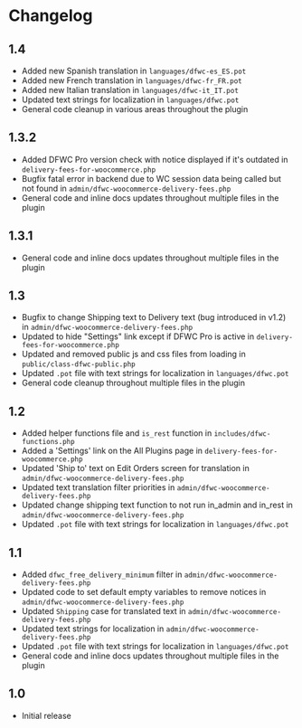 # Changelog

## 1.4
*   Added new Spanish translation in `languages/dfwc-es_ES.pot`
*   Added new French translation in `languages/dfwc-fr_FR.pot`
*   Added new Italian translation in `languages/dfwc-it_IT.pot`
*   Updated text strings for localization in `languages/dfwc.pot`
*   General code cleanup in various areas throughout the plugin

## 1.3.2
*   Added DFWC Pro version check with notice displayed if it's outdated in `delivery-fees-for-woocommerce.php`
*   Bugfix fatal error in backend due to WC session data being called but not found in `admin/dfwc-woocommerce-delivery-fees.php`
*   General code and inline docs updates throughout multiple files in the plugin

## 1.3.1
*   General code and inline docs updates throughout multiple files in the plugin

## 1.3

*   Bugfix to change Shipping text to Delivery text (bug introduced in v1.2) in `admin/dfwc-woocommerce-delivery-fees.php`
*   Updated to hide "Settings" link except if DFWC Pro is active in `delivery-fees-for-woocommerce.php`
*   Updated and removed public js and css files from loading in `public/class-dfwc-public.php`
*   Updated `.pot` file with text strings for localization in `languages/dfwc.pot`
*   General code cleanup throughout multiple files in the plugin

## 1.2

*   Added helper functions file and `is_rest` function in `includes/dfwc-functions.php`
*   Added a 'Settings' link on the All Plugins page in `delivery-fees-for-woocommerce.php`
*   Updated 'Ship to' text on Edit Orders screen for translation in `admin/dfwc-woocommerce-delivery-fees.php`
*   Updated text translation filter priorities in `admin/dfwc-woocommerce-delivery-fees.php`
*   Updated change shipping text function to not run in_admin and in_rest in `admin/dfwc-woocommerce-delivery-fees.php`
*   Updated `.pot` file with text strings for localization in `languages/dfwc.pot`

## 1.1

*   Added `dfwc_free_delivery_minimum` filter in `admin/dfwc-woocommerce-delivery-fees.php`
*   Updated code to set default empty variables to remove notices in `admin/dfwc-woocommerce-delivery-fees.php`
*   Updated `Shipping` case for translated text in `admin/dfwc-woocommerce-delivery-fees.php`
*   Updated text strings for localization in `admin/dfwc-woocommerce-delivery-fees.php`
*   Updated `.pot` file with text strings for localization in `languages/dfwc.pot`
*   General code and inline docs updates throughout multiple files in the plugin

## 1.0

*   Initial release
